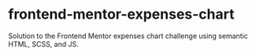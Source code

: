 # frontend-mentor-expenses-chart
Solution to the Frontend Mentor expenses chart challenge using semantic HTML, SCSS, and JS.
